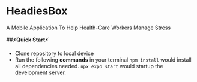 # HeadiesBox

A Mobile Application To Help Health-Care Workers Manage Stress

##**⚡Quick Start⚡**

- Clone repository to local device
- Run the following **commands** in your terminal
  `npm install` would install all dependencies needed.
  `npx expo start` would startup the development server.
